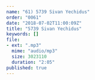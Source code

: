 ```yaml
---
name: "61) 5739 Sivan Yechidus"
order: "0061"
date: "2018-07-02T11:00:09Z"
title: "5739 Sivan Yechidus"
keywords: []
file:
- ext: ".mp3"
  mime: "audio/mp3"
  size: 3023110
  duration: "2:05"
published: true
---
```

